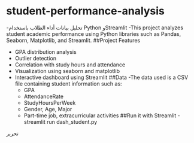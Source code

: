 # student-performance-analysis
-تحليل بيانات أداء الطلاب باستخدام Python وStreamlit
-This project analyzes student academic performance using Python libraries such as Pandas, Seaborn, Matplotlib, and Streamlit.
##Project Features
 - GPA distribution analysis
 - Outlier detection
 - Correlation with study hours and attendance
 - Visualization using seaborn and matplotlib
 - Interactive dashboard using Streamlit
##Data
 -The data used is a CSV file containing student information such as:
   - GPA
   - AttendanceRate
   - StudyHoursPerWeek
   - Gender, Age, Major
   - Part-time job, extracurricular activities
##Run it with Streamlit
 -streamlit run dash_student.py

تحرير

